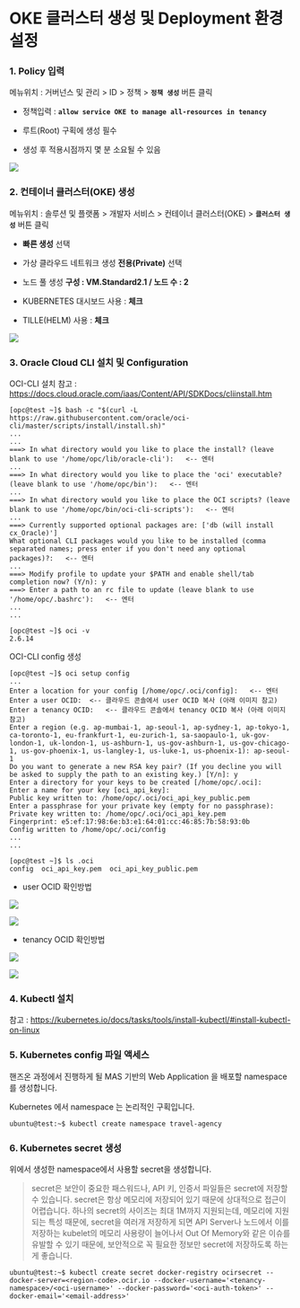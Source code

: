 # OKE 클러스터 생성 및 Deployment 환경설정



### 1. Policy 입력

메뉴위치 : 거버넌스 및 관리 > ID > 정책 > **`정책 생성`** 버튼 클릭

- 정책입력 : **``allow service OKE to manage all-resources in tenancy``**

- 루트(Root) 구획에 생성 필수

- 생성 후 적용시점까지 몇 분 소요될 수 있음

![](resources/images/image01.png)



### 2. 컨테이너 클러스터(OKE) 생성

메뉴위치 : 솔루션 및 플랫폼 > 개발자 서비스 > 컨테이너 클러스터(OKE) > **`클러스터 생성`** 버튼 클릭

- **빠른 생성** 선택

- 가상 클라우드 네트워크 생성 **전용(Private)** 선택

- 노드 풀 생성 **구성 : VM.Standard2.1 / 노드 수 : 2**

- KUBERNETES 대시보드 사용 : **체크**

- TILLE(HELM) 사용 : **체크**

![](resources/images/image02.png)



### 3. Oracle Cloud CLI 설치 및 Configuration

OCI-CLI 설치 참고 : https://docs.cloud.oracle.com/iaas/Content/API/SDKDocs/cliinstall.htm

```
[opc@test ~]$ bash -c "$(curl -L https://raw.githubusercontent.com/oracle/oci-cli/master/scripts/install/install.sh)"
...
...
===> In what directory would you like to place the install? (leave blank to use '/home/opc/lib/oracle-cli'):   <-- 엔터
...
===> In what directory would you like to place the 'oci' executable? (leave blank to use '/home/opc/bin'):   <-- 엔터
...
===> In what directory would you like to place the OCI scripts? (leave blank to use '/home/opc/bin/oci-cli-scripts'):   <-- 엔터
...
===> Currently supported optional packages are: ['db (will install cx_Oracle)']
What optional CLI packages would you like to be installed (comma separated names; press enter if you don't need any optional packages)?:   <-- 엔터
...
===> Modify profile to update your $PATH and enable shell/tab completion now? (Y/n): y
===> Enter a path to an rc file to update (leave blank to use '/home/opc/.bashrc'):   <-- 엔터
...
...

[opc@test ~]$ oci -v
2.6.14
```

OCI-CLI config 생성

```
[opc@test ~]$ oci setup config
...
Enter a location for your config [/home/opc/.oci/config]:   <-- 엔터
Enter a user OCID:  <-- 클라우드 콘솔에서 user OCID 복사 (아래 이미지 참고)
Enter a tenancy OCID:   <-- 클라우드 콘솔에서 tenancy OCID 복사 (아래 이미지 참고)
Enter a region (e.g. ap-mumbai-1, ap-seoul-1, ap-sydney-1, ap-tokyo-1, ca-toronto-1, eu-frankfurt-1, eu-zurich-1, sa-saopaulo-1, uk-gov-london-1, uk-london-1, us-ashburn-1, us-gov-ashburn-1, us-gov-chicago-1, us-gov-phoenix-1, us-langley-1, us-luke-1, us-phoenix-1): ap-seoul-1
Do you want to generate a new RSA key pair? (If you decline you will be asked to supply the path to an existing key.) [Y/n]: y
Enter a directory for your keys to be created [/home/opc/.oci]:
Enter a name for your key [oci_api_key]:
Public key written to: /home/opc/.oci/oci_api_key_public.pem
Enter a passphrase for your private key (empty for no passphrase):
Private key written to: /home/opc/.oci/oci_api_key.pem
Fingerprint: e5:ef:17:98:6e:b3:e1:64:01:cc:46:85:7b:58:93:0b
Config written to /home/opc/.oci/config
...
...

[opc@test ~]$ ls .oci
config  oci_api_key.pem  oci_api_key_public.pem
```

- user OCID 확인방법

![](resources/images/image03.png)
 
![](resources/images/image04.png)

- tenancy OCID 확인방법

![](resources/images/image05.png)
 
![](resources/images/image06.png)



### 4. Kubectl 설치

참고 : https://kubernetes.io/docs/tasks/tools/install-kubectl/#install-kubectl-on-linux



### 5. Kubernetes config 파일 액세스

핸즈온 과정에서 진행하게 될 MAS 기반의 Web Application 을 배포할 namespace 를 생성합니다.

Kubernetes 에서 namespace 는 논리적인 구획입니다.

```
ubuntu@test:~$ kubectl create namespace travel-agency
```



### 6. Kubernetes secret 생성

위에서 생성한 namespace에서 사용할 secret을 생성합니다.

> secret은 보안이 중요한 패스워드나, API 키, 인증서 파일들은 secret에 저장할 수 있습니다. secret은 항상 메모리에 저장되어 있기 때문에 상대적으로 접근이 어렵습니다. 하나의 secret의 사이즈는 최대 1M까지 지원되는데, 메모리에 지원되는 특성 때문에, secret을 여러개 저장하게 되면 API Server나 노드에서 이를 저장하는 kubelet의 메모리 사용량이 늘어나서 Out Of Memory와 같은 이슈를 유발할 수 있기 때문에, 보안적으로 꼭 필요한 정보만 secret에 저장하도록 하는게 좋습니다.

```
ubuntu@test:~$ kubectl create secret docker-registry ocirsecret --docker-server=<region-code>.ocir.io --docker-username='<tenancy-namespace>/<oci-username>' --docker-password='<oci-auth-token>' --docker-email='<email-address>'
```
